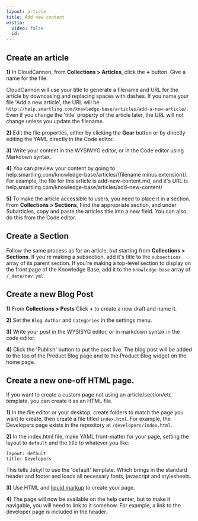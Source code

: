 ```yaml
---
layout: article
title: Add new content
wistia:
  video: false
  id:
---
```


## Create an article

**1)** In CloudCannon, from **Collections > Articles**, click the **+** button. Give a name for the file. 

<div class='info'>
CloudCannon will use your title to generate a filename and URL for the article by downcasing and replacing spaces with dashes. If you name your file 'Add a new article', the URL will be <code>http://help.smartling.com/knowledge-base/articles/add-a-new-article/</code>. Even if you change the 'title' property of the article later, the URL will not change unless you update the filename.
</div>

**2)** Edit the file properties, either by clicking the **Gear** button or by directly editing the YAML directly in the Code editor.

**3)** Write your content in the WYSIWYG editor, or in the Code editor using Markdown syntax.

**4)** You can preview your content by going to help.smartling.com/knowledge-base/articles/{filename minus extension}/. For example, the file for this article is add-new-content.md, and it's URL is help.smartling.com/knowledge-base/articles/add-new-content/

**5)** To make the article accessible to users, you need to place it in a section. From **Collections > Sections**, Find the appropriate section, and under Subarticles, copy and paste the articles title into a new field. You can also do this from the Code editor.

## Create a Section

Follow the same process as for an article, but starting from **Collections > Sections**. If you're making a subsection, add it's title to the `subsections` array of its parent section. If you're making a top-level section to display on the front page of the Knowledge Base, add it to the `knowledge-base` array of `/_data/nav.yml`.

## Create a new Blog Post

**1)** From **Collections > Posts** Click **+** to create a new draft and name it.

**2)** Set the `Blog Author` and `Categories` in the settings menu.

**3)** Write your post in the WYSISYG editor, or in markdown syntax in the code editor.

**4)** Click the 'Publish' button to put the post live. The blog post will be added to the top of the Product Blog page and to the Product Blog widget on the home page.


## Create a new one-off HTML page.

If you want to create a custom page not using an article/section/etc template, you can create it as an HTML file.

**1)** In the file editor or your desktop, create folders to match the page you want to create, then create a file titled `index.html`. For example, the Developers page exists in the repository at `/developers/index.html`.

**2)** In the index.html file, make YAML front-matter for your page, setting the layout to `default` and the title to whatever you like:
 
 ~~~
 layout: default
 title: Developers
 ~~~
 
 This tells Jekyll to use the 'default' template. Which brings in the standard header and footer and loads all necessary fonts, javascript and stylesheets.
 
 **3)** Use HTML and [liquid markup](http://cheat.markdunkley.com/) to create your page.
 
 **4)** The page will now be available on the help center, but to make it navigable, you will need to link to it somehow. For example, a link to the developer page is included in the header.